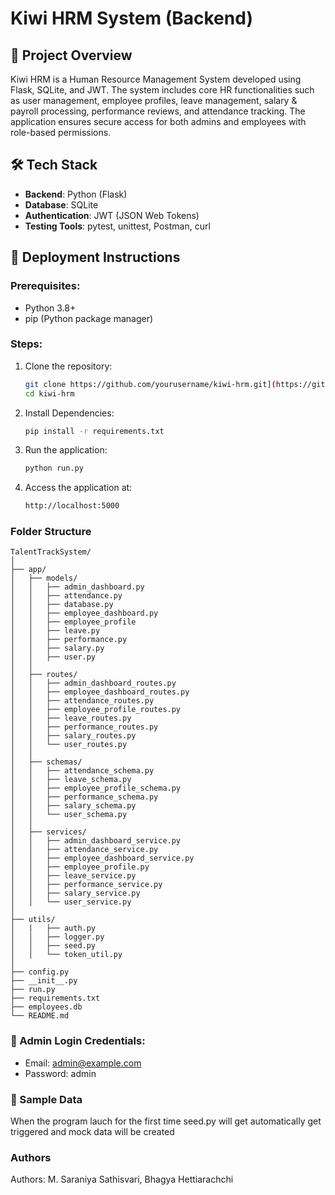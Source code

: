 # Kiwi HRM System (Backend)

## 📝 Project Overview
Kiwi HRM is a Human Resource Management System developed using Flask, SQLite, and JWT. The system includes core HR functionalities such as user management, employee profiles, leave management, salary & payroll processing, performance reviews, and attendance tracking. The application ensures secure access for both admins and employees with role-based permissions.



## 🛠️ Tech Stack
- **Backend**: Python (Flask)
- **Database**: SQLite
- **Authentication**: JWT (JSON Web Tokens)
- **Testing Tools**: pytest, unittest, Postman, curl

## 🚀 Deployment Instructions

### Prerequisites:
- Python 3.8+
- pip (Python package manager)

### Steps:
1. Clone the repository:
   ```bash
   git clone https://github.com/yourusername/kiwi-hrm.git](https://github.com/saraniya-automations/TalentTrackSystem.git
   cd kiwi-hrm
2. Install Dependencies:
   ```bash
   pip install -r requirements.txt
   
3. Run the application:
   ```bash
   python run.py
4. Access the application at:
   ```bash
   http://localhost:5000

### Folder Structure
```
TalentTrackSystem/
│
├── app/                             
│   ├── models/                      
│   │   ├── admin_dashboard.py
│   │   ├── attendance.py
│   │   ├── database.py
│   │   ├── employee_dashboard.py
│   │   ├── employee_profile
│   │   ├── leave.py
│   │   ├── performance.py
│   │   ├── salary.py
│   │   ├── user.py
│   │
│   ├── routes/
│   │   ├── admin_dashboard_routes.py
│   │   ├── employee_dashboard_routes.py    
│   │   ├── attendance_routes.py
│   │   ├── employee_profile_routes.py
│   │   ├── leave_routes.py
│   │   ├── performance_routes.py
│   │   ├── salary_routes.py
│   │   └── user_routes.py
│   │
│   ├── schemas/                     
│   │   ├── attendance_schema.py
│   │   ├── leave_schema.py
│   │   ├── employee_profile_schema.py
│   │   ├── performance_schema.py
│   │   ├── salary_schema.py
│   │   └── user_schema.py
│   │
│   ├── services/
│   │   ├── admin_dashboard_service.py
│   │   ├── attendance_service.py
│   │   ├── employee_dashboard_service.py
│   │   ├── employee_profile.py
│   │   ├── leave_service.py
│   │   ├── performance_service.py
│   │   ├── salary_service.py
│   │   └── user_service.py
│
├── utils/
│   |   ├── auth.py
│   │   ├── logger.py
│   │   ├── seed.py
│   │   └── token_util.py
│
├── config.py
├── __init__.py
├── run.py                           
├── requirements.txt
├── employees.db
└── README.md                        

```

### 🔐  Admin Login Credentials:
- Email: admin@example.com
- Password: admin

### 🧪 Sample Data
When the program lauch for the first time seed.py will get automatically get triggered and mock data will be created

### Authors
Authors: M. Saraniya Sathisvari, Bhagya Hettiarachchi









